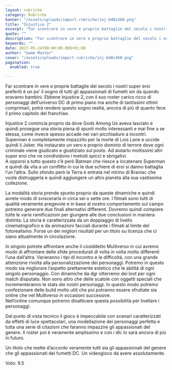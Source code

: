 ```yaml
---
layout: rubriche
category: Rubriche
banner: "/assets/uploads/import.rubriche/inj-640x360.png"
title: "Injustice 2"
excerpt: "Far scontrare in vere e proprie battaglie del secolo i nostri super eroi preferiti è un po’ il sogno di tutti gli appassionati di fumetti sin da quando eravamo bambini. Ebbene Injustice 2, con il suo roster carico ricco di personaggi dell’universo DC di primo piano ma anche di tantissimi ottimi comprimari, potrà rendere questo [&hellip"
quote: ""
description: "Far scontrare in vere e proprie battaglie del secolo i nostri super eroi preferiti è un po’ il sogno di tutti gli appassionati di fumetti sin da quando eravamo bambini. Ebbene Injustice 2, con il suo roster carico ricco di personaggi dell’universo DC di primo piano ma anche di tantissimi ottimi comprimari, potrà rendere questo [&hellip"
keywords: ""
date: 2017-05-24T00:00:00.000+01:00
author: "Game Master"
cover: "/assets/uploads/import.rubriche/inj-640x360.png"
pagination:
  enabled: true

---
```


  
Far scontrare in vere e proprie battaglie del secolo i nostri super eroi preferiti è un po’ il sogno di tutti gli appassionati di fumetti sin da quando eravamo bambini. Ebbene Injustice 2, con il suo roster carico ricco di personaggi dell’universo DC di primo piano ma anche di tantissimi ottimi comprimari, potrà rendere questo sogno realtà, ancora di più di quanto fece il primo capitolo del franchise.

Injustice 2 comincia proprio da dove Gods Among Us aveva lasciato e quindi prosegue una storia piena di spunti molto interessanti e mai fine a se stessa, come invece spesso accade nei vari picchiaduro a incontri. Superman è completamente impazzito per la morte di Lois Lane e uccide quindi il Joker. Ha instaurato un vero e proprio dominio di terrore dove ogni criminale viene giudicato e giustiziato sul posto. Ad aiutarlo moltissimi altri super eroi che ne condividono i metodi spicci e sbrigativi.  
A opporsi a tutto questo c’è però Batman che riesce a incatenare Superman e quindi dà vita a un conflitto in cui le due schiere di eroi si danno battaglia l’un l’altra. Sullo sfondo però la Terra è entrata nel mirino di Braniac che vuole distruggerla e quindi aggiungere un altro pianeta alla sua vastissima collezione.

La modalità storia prende spunto proprio da queste dinamiche e quindi avrete modo di sviscerarla in circa sei o sette ore. I filmati sono tutti di qualità veramente pregevole e in base al nostro comportamento sul campo potremo generare due finali alternativi differenti. Dovremo quindi compiere tutte le varie ramificazioni per giungere alle due conclusioni in maniera distinta. La storia è caratterizzata da un doppiaggio di livello cinematografico e da animazioni facciali durante i filmati al limite del fotorealismo. Forse un dei migliori risultati per un titolo su licenza che ci siano attualmente in circolazione.

In singolo potrete affrontare anche il cosiddetto Multiverso in cui avremo modo di affrontare delle sfide procedurali di volta in volta molto differenti l’una dall’altra. Varieranno i tipi di incontro e le difficoltà, con una grande attenzione rivolta alla personalizzazione dei personaggi. Potremo in questo modo sia migliorare l’aspetto prettamente estetico che le abilità di ogni singolo personaggio. Con dinamiche da dgr otterremo dei loot per ogni match disputato. Non sono altro che delle scatole con oggetti speciali che incrementeranno le stats dei nostri personaggi. In questo modo potremo confezionare delle build molto utili che poi potranno essere sfruttate sia online che nel Multiverso in occasioni successive.  
Nell’online comunque potremo disattivare questa possibilità per livellare i personaggi.

Dal punto di vista tecnico il gioco è impeccabile con scenari caratterizzati da effetti di luce spettacolari, una modellazione dei personaggi perfetta e tutta una serie di citazioni che faranno impazzire gli appassionati del genere. Il roster poi è veramente amplissimo e con i dlc lo sarà ancora di più in futuro.

Un titolo che mette d’accordo veramente tutti sia gli appassionati del genere che gli appassionati dei fumetti DC. Un videogioco da avere assolutamente.

Voto: 9.5